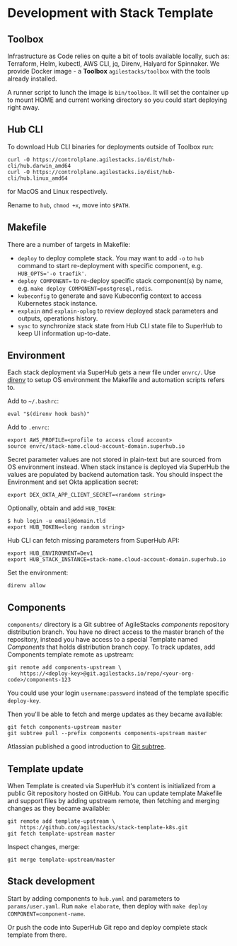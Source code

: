 # Development with Stack Template

## Toolbox

Infrastructure as Code relies on quite a bit of tools available locally, such as: Terraform, Helm, kubectl, AWS CLI, jq, Direnv, Halyard for Spinnaker. We provide Docker image - a **Toolbox** `agilestacks/toolbox` with the tools already installed.

A runner script to lunch the image is `bin/toolbox`. It will set the container up to mount HOME and current working directory so you could start deploying right away.

## Hub CLI

To download Hub CLI binaries for deployments outside of Toolbox run:

    curl -O https://controlplane.agilestacks.io/dist/hub-cli/hub.darwin_amd64
    curl -O https://controlplane.agilestacks.io/dist/hub-cli/hub.linux_amd64

for MacOS and Linux respectively.

Rename to `hub`, `chmod +x`, move into `$PATH`.

## Makefile

There are a number of targets in Makefile:

- `deploy` to deploy complete stack. You may want to add `-o` to `hub` command to start re-deployment with specific component, e.g. `HUB_OPTS='-o traefik'`.
- `deploy COMPONENT=` to re-deploy specific stack component(s) by name, e.g. `make deploy COMPONENT=postgresql,redis`.
- `kubeconfig` to generate and save Kubeconfig context to access Kubernetes stack instance.
- `explain` and `explain-oplog` to review deployed stack parameters and outputs, operations history.
- `sync` to synchronize stack state from Hub CLI state file to SuperHub to keep UI information up-to-date.

## Environment

Each stack deployment via SuperHub gets a new file under `envrc/`. Use [direnv] to setup OS environment the Makefile and automation scripts refers to.

Add to `~/.bashrc`:

    eval "$(direnv hook bash)"

Add to `.envrc`:

    export AWS_PROFILE=<profile to access cloud account>
    source envrc/stack-name.cloud-account-domain.superhub.io

Secret parameter values are not stored in plain-text but are sourced from OS environment instead. When stack instance is deployed via SuperHub the values are populated by backend automation task. You should inspect the Environment and set Okta application secret:

    export DEX_OKTA_APP_CLIENT_SECRET=<randomn string>

Optionally, obtain and add `HUB_TOKEN`:

    $ hub login -u email@domain.tld
    export HUB_TOKEN=<long random string>

Hub CLI can fetch missing parameters from SuperHub API:

    export HUB_ENVIRONMENT=Dev1
    export HUB_STACK_INSTANCE=stack-name.cloud-account-domain.superhub.io

Set the environment:

    direnv allow

## Components

`components/` directory is a Git subtree of AgileStacks _components_ repository distribution branch. You have no direct access to the master branch of the repository, instead you have access to a special Template named _Components_ that holds distribution branch copy. To track updates, add Components template remote as upstream:

    git remote add components-upstream \
        https://<deploy-key>@git.agilestacks.io/repo/<your-org-code>/components-123

You could use your login `username:password` instead of the template specific `deploy-key`.

Then you'll be able to fetch and merge updates as they became available:

    git fetch components-upstream master
    git subtree pull --prefix components components-upstream master

Atlassian published a good introduction to [Git subtree].

## Template update

When Template is created via SuperHub it's content is initialized from a public Git repository hosted on GitHub. You can update template Makefile and support files by adding upstream remote, then fetching and merging changes as they became available:

    git remote add template-upstream \
        https://github.com/agilestacks/stack-template-k8s.git
    git fetch template-upstream master

Inspect changes, merge:

    git merge template-upstream/master

## Stack development

Start by adding components to `hub.yaml` and parameters to `params/user.yaml`. Run `make elaborate`, then deploy with `make deploy COMPONENT=component-name`.

Or push the code into SuperHub Git repo and deploy complete stack template from there.


[direnv]: https://direnv.net
[Git subtree]: https://www.atlassian.com/blog/git/alternatives-to-git-submodule-git-subtree